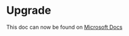 # Upgrade

This doc can now be found on [Microsoft Docs](https://docs.microsoft.com/power-platform/guidance/coe/cli/upgrade)